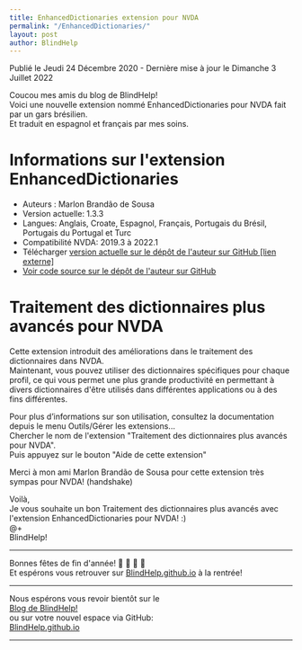 ```yaml
---
title: EnhancedDictionaries extension pour NVDA
permalink: "/EnhancedDictionaries/"
layout: post
author: BlindHelp
---
```


<footer>Publié le Jeudi 24 Décembre 2020 - Dernière mise à jour le Dimanche 3 Juillet 2022</footer>


Coucou mes amis du blog de BlindHelp!    
Voici une nouvelle extension nommé EnhancedDictionaries pour NVDA fait  par un gars brésilien.    
Et traduit en espagnol et français par mes soins.    

# Informations sur l'extension EnhancedDictionaries #

* Auteurs : Marlon Brandão de Sousa
* Version actuelle: 1.3.3
* Langues: Anglais, Croate, Espagnol, Français, Portugais du Brésil, Portugais du Portugal et Turc
* Compatibilité NVDA: 2019.3 à 2022.1
* Télécharger [version actuelle sur le dépôt de l'auteur sur GitHub [lien externe]](https://github.com/marlon-sousa/EnhancedDictionaries/releases/download/1.3.3/EnhancedDictionaries-1.3.3.nvda-addon)
* [Voir code source sur le dépôt de l'auteur sur GitHub](https://github.com/marlon-sousa/EnhancedDictionaries)

# Traitement des dictionnaires plus avancés pour NVDA #

Cette extension introduit des améliorations dans le traitement des dictionnaires dans NVDA.    
Maintenant, vous pouvez utiliser des dictionnaires spécifiques pour chaque profil, ce qui vous permet une plus grande productivité en permettant à divers dictionnaires d'être utilisés dans différentes applications ou à des fins différentes.   

Pour plus d’informations sur son utilisation, consultez la documentation depuis le menu Outils/Gérer les extensions...    
Chercher le nom de l'extension "Traitement des dictionnaires plus avancés pour NVDA".    
Puis appuyez sur le bouton "Aide de cette extension"    

Merci à mon ami Marlon Brandão de Sousa pour cette extension très sympas pour NVDA! (handshake)    

Voilà,    
Je vous souhaite un bon Traitement des dictionnaires plus avancés  avec  l'extension EnhancedDictionaries pour NVDA! :)    
@+    
BlindHelp!    

---

Bonnes fêtes de fin d'année! 🎄 🎅 🎉 🎁    
Et espérons vous retrouver sur [BlindHelp.github.io](https://blindhelp.github.io/) à la rentrée!    

---

Nous espérons vous revoir bientôt sur le      
[Blog de BlindHelp!](http://blindhelp.blogspot.fr/)                    
ou sur  votre nouvel espace via GitHub:                     
[BlindHelp.github.io](https://blindhelp.github.io)                    

---